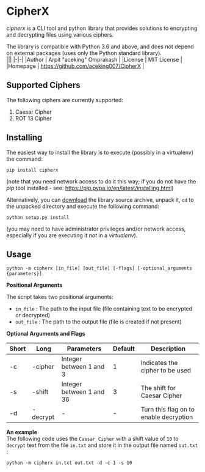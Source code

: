 # CipherX
*cipherx* is a CLI tool and python library that provides solutions to encrypting and decrypting files using various ciphers.

The library is compatible with Python 3.6 and above, and does not depend on external packages (uses only the Python standard library).  
|||
|-|-|
|Author   | Arpit "aceking" Omprakash             |
|License  | MIT License                           |
|Homepage | https://github.com/aceking007/CipherX |

## Supported Ciphers

The following ciphers are currently supported:
1. Caesar Cipher
2. ROT 13 Cipher

## Installing

The easiest way to install the library is to execute (possibly in a virtualenv) the command:  

```
pip install cipherx
```

(note that you need network access to do it this way; if you do not have the *pip* tool installed - see: https://pip.pypa.io/en/latest/installing.html)

Alternatively, you can [download]() the library source archive, unpack it, `cd` to the unpacked directory and execute the following command:

```
python setup.py install
```

(you may need to have administrator privileges and/or network access, especially if you are executing it *not* in a *virtualenv*).

## Usage

```
python -m cipherx [in_file] [out_file] [-flags] [-optional_arguments {parameters}]
```

**Positional Arguments**  

The script takes two positional arguments:
- `in_file` : The path to the input file (file containing text to be encrypted or decrypted)
- `out_file` : The path to the output file (file is created if not present)

**Optional Arguments and Flags**  

| Short | Long    | Parameters  | Default | Description |
|-------|---------|-------------|---------|-------------|
| -c    | -cipher | Integer between 1 and 3 | 1 | Indicates the cipher to be used |
| -s    | -shift  | Integer between 1 and 36 | 3 | The shift for Caesar Cipher |
| -d    | -decrypt| - | - | Turn this flag on to enable decryption |

**An example**  
The following code uses the `Caesar Cipher` with a shift value of `10` to `decrypt` text from the file `in.txt` and store it in the output file named `out.txt` :

```
python -m cipherx in.txt out.txt -d -c 1 -s 10
```

